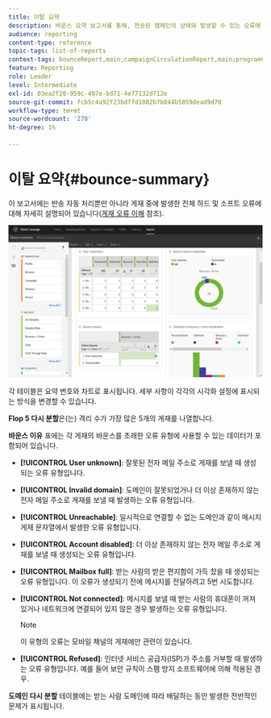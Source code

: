```yaml
---
title: 이탈 요약
description: 바운스 요약 보고서를 통해, 전송된 캠페인의 상태와 발생할 수 있는 오류에 대해 알아보십시오.
audience: reporting
content-type: reference
topic-tags: list-of-reports
context-tags: bounceReport,main;campaignCirculationReport,main;programCirculationReport,main
feature: Reporting
role: Leader
level: Intermediate
exl-id: 03ea2f20-959c-497e-bd71-4e77132d712e
source-git-commit: fcb5c4a92f23bdffd1082b7b044b5859dead9d70
workflow-type: tm+mt
source-wordcount: '278'
ht-degree: 1%

---
```


# 이탈 요약{#bounce-summary}

이 보고서에는 반송 자동 처리뿐만 아니라 게재 중에 발생한 전체 하드 및 소프트 오류에 대해 자세히 설명되어 있습니다([게재 오류 이해](../../sending/using/understanding-delivery-failures.md) 참조).

![](assets/campaign_reports_bounces.png)

각 테이블은 요약 번호와 차트로 표시됩니다. 세부 사항이 각각의 시각화 설정에 표시되는 방식을 변경할 수 있습니다.

**Flop 5 다시 분할**&#x200B;은(는) 격리 수가 가장 많은 5개의 게재를 나열합니다.

**바운스 이유** 표에는 각 게재의 바운스를 초래한 오류 유형에 사용할 수 있는 데이터가 포함되어 있습니다.

* **[!UICONTROL User unknown]**: 잘못된 전자 메일 주소로 게재를 보낼 때 생성되는 오류 유형입니다.
* **[!UICONTROL Invalid domain]**: 도메인이 잘못되었거나 더 이상 존재하지 않는 전자 메일 주소로 게재를 보낼 때 발생하는 오류 유형입니다.
* **[!UICONTROL Unreachable]**: 일시적으로 연결할 수 없는 도메인과 같이 메시지 게재 문자열에서 발생한 오류 유형입니다.
* **[!UICONTROL Account disabled]**: 더 이상 존재하지 않는 전자 메일 주소로 게재를 보낼 때 생성되는 오류 유형입니다.
* **[!UICONTROL Mailbox full]**: 받는 사람의 받은 편지함이 가득 찼을 때 생성되는 오류 유형입니다. 이 오류가 생성되기 전에 메시지를 전달하려고 5번 시도합니다.
* **[!UICONTROL Not connected]**: 메시지를 보낼 때 받는 사람의 휴대폰이 꺼져 있거나 네트워크에 연결되어 있지 않은 경우 발생하는 오류 유형입니다.

  >[!NOTE]
  >
  >이 유형의 오류는 모바일 채널의 게재에만 관련이 있습니다.

* **[!UICONTROL Refused]**: 인터넷 서비스 공급자(ISP)가 주소를 거부할 때 발생하는 오류 유형입니다. 예를 들어 보안 규칙이 스팸 방지 소프트웨어에 의해 적용된 경우.

**도메인 다시 분할** 테이블에는 받는 사람 도메인에 따라 배달하는 동안 발생한 전반적인 문제가 표시됩니다.
